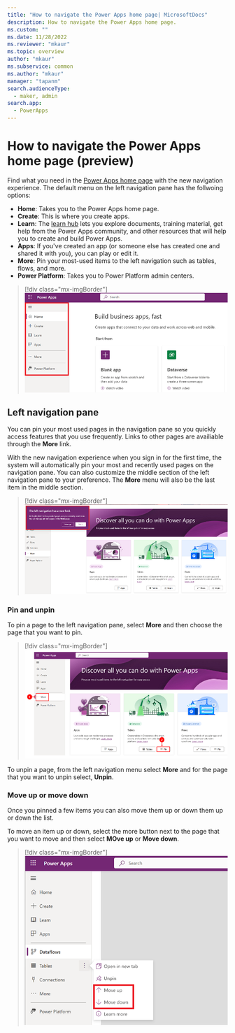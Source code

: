 ```yaml
---
title: "How to navigate the Power Apps home page| MicrosoftDocs"
description: How to navigate the Power Apps home page. 
ms.custom: ""
ms.date: 11/28/2022
ms.reviewer: "mkaur"
ms.topic: overview
author: "mkaur"
ms.subservice: common
ms.author: "mkaur"
manager: "tapanm"
search.audienceType: 
  - maker, admin
search.app: 
  - PowerApps
---
```



# How to navigate the Power Apps home page (preview)

Find what you need in the [Power Apps home page](https://make.powerapps.com) with the new navigation experience. The default menu on the left navigation pane 
has the follwoing options:

- **Home**: Takes you to the Power Apps home page.
- **Create**: This is where you create apps.
- **Learn**: The [learn hub](../common/learn-hub.md) lets you explore documents, training material, get help from the Power Apps community, and other resources that will help you to create and build Power Apps.
- **Apps**: If you've created an app (or someone else has created one and shared it with you), you can play or edit it. 
- **More**: Pin your most-used items to the left navigation such as tables, flows, and more.
- **Power Platform**: Takes you to Power Platform admin centers.

> [!div class="mx-imgBorder"] 
> ![Power Apps left navigation pane.](media/navigation/default-nav-1.png "Power Apps left navigation pane") 


## Left navigation pane

You can pin your most used pages in the navigation pane so you quickly access features that you use frequently. Links to other pages are availiable through the **More** link.

With the new navigation experience when you sign in for the first time, the system will automatically pin your most and recently used pages on the navigation pane. You can also customize the middle section of the left navigation pane to your preference. The **More** menu will also be the last item in the middle section.  

> [!div class="mx-imgBorder"] 
> ![First time sign in dialog box.](media/navigation/left-nav-dialog-2.png "First time signing in") 


### Pin and unpin

To pin a page to the left navigation pane, select **More** and then choose the page that you want to pin.

> [!div class="mx-imgBorder"] 
> ![Pin an item.](media/navigation/pin-3.png "Pin an item") 


To unpin a page, from the left navigation menu select **More** and for the page that you want to unpin select, **Unpin**.

### Move up or move down

Once you pinned a few items you can also move them up or down them up or down the list. 

To move an item up or down, select the more button next to the page that you want to move and then select **MOve up** or **Move down**.

> [!div class="mx-imgBorder"] 
> ![Move up or down.](media/navigation/move-up-down-4.png "Move up or down") 






